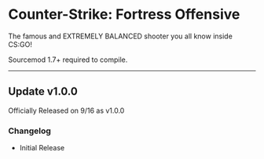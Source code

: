 # Counter-Strike: Fortress Offensive
The famous and EXTREMELY BALANCED shooter you all know inside CS:GO!

Sourcemod 1.7+ required to compile.

---

## Update v1.0.0
Officially Released on 9/16 as v1.0.0

### Changelog
- Initial Release
